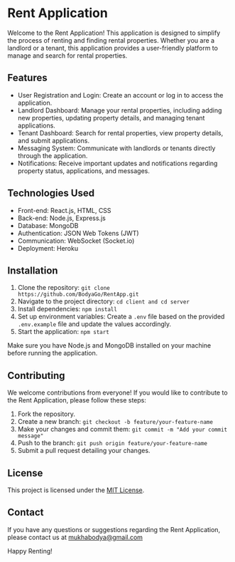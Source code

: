 # Rent Application

Welcome to the Rent Application! This application is designed to simplify the process of renting and finding rental properties. Whether you are a landlord or a tenant, this application provides a user-friendly platform to manage and search for rental properties.

## Features

- User Registration and Login: Create an account or log in to access the application.
- Landlord Dashboard: Manage your rental properties, including adding new properties, updating property details, and managing tenant applications.
- Tenant Dashboard: Search for rental properties, view property details, and submit applications.
- Messaging System: Communicate with landlords or tenants directly through the application.
- Notifications: Receive important updates and notifications regarding property status, applications, and messages.

## Technologies Used

- Front-end: React.js, HTML, CSS
- Back-end: Node.js, Express.js
- Database: MongoDB
- Authentication: JSON Web Tokens (JWT)
- Communication: WebSocket (Socket.io)
- Deployment: Heroku

## Installation

1. Clone the repository: `git clone https://github.com/BodyaGo/RentApp.git`
2. Navigate to the project directory: `cd client and cd server`
3. Install dependencies: `npm install`
4. Set up environment variables: Create a `.env` file based on the provided `.env.example` file and update the values accordingly.
5. Start the application: `npm start`

Make sure you have Node.js and MongoDB installed on your machine before running the application.

## Contributing

We welcome contributions from everyone! If you would like to contribute to the Rent Application, please follow these steps:

1. Fork the repository.
2. Create a new branch: `git checkout -b feature/your-feature-name`
3. Make your changes and commit them: `git commit -m "Add your commit message"`
4. Push to the branch: `git push origin feature/your-feature-name`
5. Submit a pull request detailing your changes.

## License

This project is licensed under the [MIT License](LICENSE).

## Contact

If you have any questions or suggestions regarding the Rent Application, please contact us at mukhabodya@gmail.com

Happy Renting!
